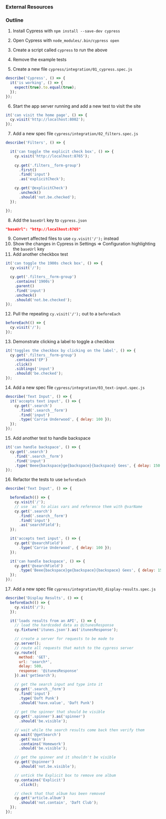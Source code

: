 ### External Resources

### Outline
1. Install Cypress with `npm install --save-dev cypress`
2. Open Cypress with `node_modules/.bin/cypress open`
3. Create a script called `cypress` to run the above
4. Remove the example tests

5. Create a new file `cypress/integration/01_cypress.spec.js`

```js
describe('Cypress', () => {
  it('is working', () => {
    expect(true).to.equal(true);
  });
});
```

6. Start the app server running and add a new test to visit the site

```js
it('can visit the home page', () => {
  cy.visit('http://localhost:8002');
});
```

7. Add a new spec file `cypress/integration/02_filters.spec.js`

```js
describe('Filters', () => {

  it('can toggle the explicit check box', () => {
    cy.visit('http://localhost:8765');
    
    cy.get('.filters__form-group')
      .first()
      .find('input')
      .as('explicitCheck');

    cy.get('@explicitCheck')
      .uncheck()
      .should('not.be.checked');
  });

});
```

8. Add the `baseUrl` key to `cypress.json`

```json
"baseUrl": "http://localhost:8765"
```

9. Convert affected files to use `cy.visit('/');` instead
10. Show the changes in Cypress in Settings => Configuration highlighting the `baseUrl` key
11. Add another checkbox test

```js
it('can toggle the 1900s check box', () => {
  cy.visit('/');

  cy.get('.filters__form-group')
    .contains('1900s')
    .parent()
    .find('input')
    .uncheck()
    .should('not.be.checked');
});
```

12. Pull the repeating `cy.visit('/');` out to a `beforeEach`

```js
beforeEach(() => {
  cy.visit('/');
});
```

13. Demonstrate clicking a label to toggle a checkbox

```js
it('toggles the checkbox by clicking on the label', () => {
  cy.get('.filters__form-group')
    .contains('EP')
    .click()
    .siblings('input')
    .should('be.checked');
});
```

14. Add a new spec file `cypress/integration/03_text-input.spec.js`

```js
describe('Text Input', () => {
  it('accepts text input', () => {
    cy.get('.search')
      .find('.search__form')
      .find('input')
      .type('Carrie Underwood', { delay: 100 });
  });
});
```

15. Add another test to handle backspace

```js
it('can handle backspace', () => {
  cy.get('.search')
    .find('.search__form')
    .find('input')
    .type('Beee{backspace}ge{backspace}{backspace} Gees', { delay: 150 });
});
```

16. Refactor the tests to use `beforeEach`

```js
describe('Text Input', () => {

  beforeEach(() => {
    cy.visit('/');
    // use `as` to alias vars and reference them with @varName
    cy.get('.search')
      .find('.search__form')
      .find('input')
      .as('searchField');
  });

  it('accepts text input', () => {
    cy.get('@searchField')
      .type('Carrie Underwood', { delay: 100 });
  });

  it('can handle backspace', () => {
    cy.get('@searchField')
      .type('Beee{backspace}ge{backspace}{backspace} Gees', { delay: 150 });
  });
});
```

17. Add a new spec file `cypress/integration/03_display-results.spec.js`

```js
describe('Display Results', () => {
  beforeEach(() => {
    cy.visit('/');
  });

  it('loads results from an API', () => {
    // load the hardcoded data as @itunesResponse
    cy.fixture('itunes.json').as('itunesResponse');

    // create a server for requests to be made to
    cy.server();
    // route all requests that match to the cypress server
    cy.route({
      method: 'GET',
      url: 'search*',
      delay: 500,
      response: '@itunesResponse'
    }).as('getSearch');

    // get the search input and type into it
    cy.get('.search__form')
      .find('input')
      .type('Daft Punk')
      .should('have.value', 'Daft Punk')
      
    // get the spinner that should be visible
    cy.get('.spinner').as('spinner')
      .should('be.visible');

    // wait while the search results come back then verify them
    cy.wait('@getSearch')
      .get('main')
      .contains('Homework')
      .should('be.visible');

    // get the spinner and it shouldn't be visible
    cy.get('@spinner')
      .should('not.be.visible');

    // untick the Explicit box to remove one album
    cy.contains('Explicit')
      .click();

    // check that that album has been removed
    cy.get('article.album')
      .should('not.contain', 'Daft Club');
  });
});
```
